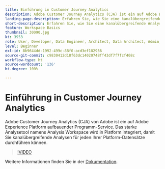 ```yaml
---
title: Einführung in Customer Journey Analytics
description: Adobe Customer Journey Analytics (CJA) ist ein auf Adobe Experience Platform aufbauender Programm-Service. Das starke Analysetool namens Analysis Workspace wird in Platform integriert, damit Sie kanalübergreifende Analysen für jeden Ihrer Platform-Datensätze durchführen können.
landing-page-description: Erfahren Sie, wie Sie eine kanalübergreifende Analyse für einen Ihrer Experience Platform-Datensätze durchführen.
short-description: Erfahren Sie, wie Sie eine kanalübergreifende Analyse für einen Ihrer Experience Platform-Datensätze durchführen.
feature: Workspace Basics
thumbnail: 30090.jpg
kt: 3953
role: User, Developer, Data Engineer, Architect, Data Architect, Admin, Leader
level: Beginner
exl-id: 8b9644dd-1992-499c-88f0-acd3ef182956
source-git-commit: c9830412d18f63dc14020748ff43df7f7fcf408c
workflow-type: ht
source-wordcount: '136'
ht-degree: 100%

---
```


# Einführung in Customer Journey Analytics

Adobe Customer Journey Analytics (CJA) von Adobe ist ein auf Adobe Experience Platform aufbauender Programm-Service. Das starke Analysetool namens Analysis Workspace wird in Platform integriert, damit Sie kanalübergreifende Analysen für jeden Ihrer Platform-Datensätze durchführen können.

>[!VIDEO](https://video.tv.adobe.com/v/30090/?quality=12&learn=on)

Weitere Informationen finden Sie in der [Dokumentation](https://experienceleague.adobe.com/docs/analytics-platform/using/cja-landing.html?lang=de).
